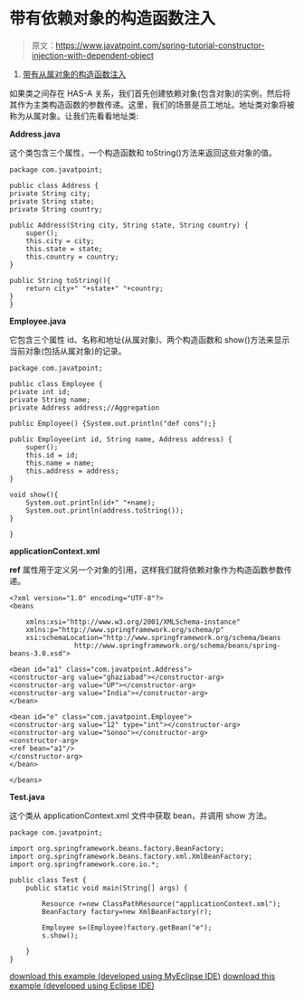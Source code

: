 # 带有依赖对象的构造函数注入

> 原文：<https://www.javatpoint.com/spring-tutorial-constructor-injection-with-dependent-object>

1.  [带有从属对象的构造函数注入](#)

如果类之间存在 HAS-A 关系，我们首先创建依赖对象(包含对象)的实例，然后将其作为主类构造函数的参数传递。这里，我们的场景是员工地址。地址类对象将被称为从属对象。让我们先看看地址类:

**Address.java**

这个类包含三个属性，一个构造函数和 toString()方法来返回这些对象的值。

```
package com.javatpoint;

public class Address {
private String city;
private String state;
private String country;

public Address(String city, String state, String country) {
	super();
	this.city = city;
	this.state = state;
	this.country = country;
}

public String toString(){
	return city+" "+state+" "+country;
}
}

```

**Employee.java**

它包含三个属性 id、名称和地址(从属对象)、两个构造函数和 show()方法来显示当前对象(包括从属对象)的记录。

```
package com.javatpoint;

public class Employee {
private int id;
private String name;
private Address address;//Aggregation

public Employee() {System.out.println("def cons");}

public Employee(int id, String name, Address address) {
	super();
	this.id = id;
	this.name = name;
	this.address = address;
}

void show(){
	System.out.println(id+" "+name);
	System.out.println(address.toString());
}

}

```

**applicationContext.xml**

**ref** 属性用于定义另一个对象的引用，这样我们就将依赖对象作为构造函数参数传递。

```
<?xml version="1.0" encoding="UTF-8"?>
<beans

	xmlns:xsi="http://www.w3.org/2001/XMLSchema-instance"
	xmlns:p="http://www.springframework.org/schema/p"
	xsi:schemaLocation="http://www.springframework.org/schema/beans
                http://www.springframework.org/schema/beans/spring-beans-3.0.xsd">

<bean id="a1" class="com.javatpoint.Address">
<constructor-arg value="ghaziabad"></constructor-arg>
<constructor-arg value="UP"></constructor-arg>
<constructor-arg value="India"></constructor-arg>
</bean>

<bean id="e" class="com.javatpoint.Employee">
<constructor-arg value="12" type="int"></constructor-arg>
<constructor-arg value="Sonoo"></constructor-arg>
<constructor-arg>
<ref bean="a1"/>
</constructor-arg>
</bean>

</beans>

```

**Test.java**

这个类从 applicationContext.xml 文件中获取 bean，并调用 show 方法。

```
package com.javatpoint;

import org.springframework.beans.factory.BeanFactory;
import org.springframework.beans.factory.xml.XmlBeanFactory;
import org.springframework.core.io.*;

public class Test {
	public static void main(String[] args) {

		Resource r=new ClassPathResource("applicationContext.xml");
		BeanFactory factory=new XmlBeanFactory(r);

		Employee s=(Employee)factory.getBean("e");
		s.show();

	}
}

```

[download this example (developed using MyEclipse IDE)](https://static.javatpoint.com/src/sp/ci2.zip)
[download this example (developed using Eclipse IDE)](https://static.javatpoint.com/src/sp/eclipse/ci2.zip)
